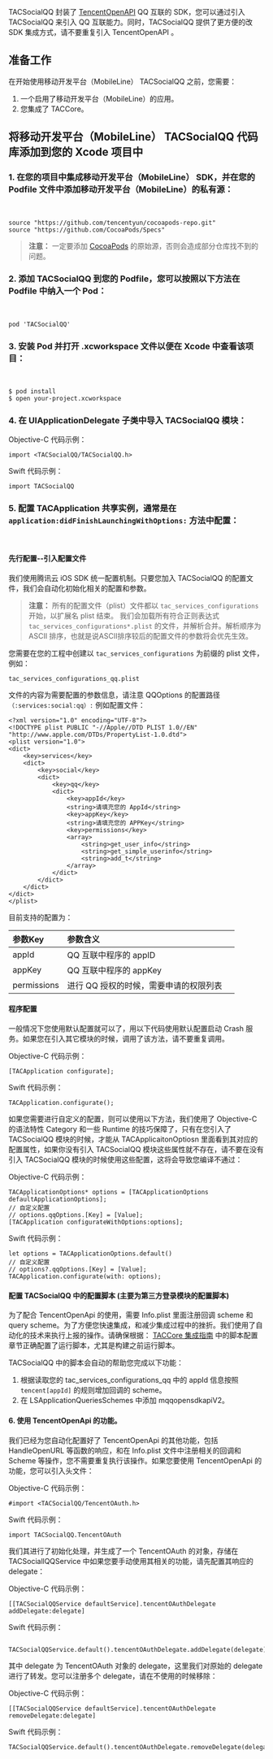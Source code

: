 TACSocialQQ 封装了 [TencentOpenAPI](http://wiki.connect.qq.com/ios_sdk%E7%8E%AF%E5%A2%83%E6%90%AD%E5%BB%BA) QQ 互联的 SDK，您可以通过引入 TACSocialQQ 来引入 QQ 互联能力。同时，TACSocialQQ 提供了更方便的改 SDK 集成方式，请不要重复引入 TencentOpenAPI 。

## 准备工作

在开始使用移动开发平台（MobileLine） TACSocialQQ 之前，您需要：

1. 一个启用了移动开发平台（MobileLine）的应用。
2. 您集成了 TACCore。

## 将移动开发平台（MobileLine） TACSocialQQ 代码库添加到您的 Xcode 项目中


### 1. 在您的项目中集成移动开发平台（MobileLine） SDK，并在您的 Podfile 文件中添加移动开发平台（MobileLine）的私有源：
 
~~~
source "https://github.com/tencentyun/cocoapods-repo.git"
source "https://github.com/CocoaPods/Specs"
~~~

> **注意：**
一定要添加 [CocoaPods](https://github.com/CocoaPods/Specs) 的原始源，否则会造成部分仓库找不到的问题。

### 2. 添加 TACSocialQQ 到您的 Podfile，您可以按照以下方法在 Podfile 中纳入一个 Pod：
 
~~~
pod 'TACSocialQQ'
~~~

### 3. 安装 Pod 并打开 .xcworkspace 文件以便在 Xcode 中查看该项目：
 
~~~
$ pod install
$ open your-project.xcworkspace
~~~

### 4. 在 UIApplicationDelegate 子类中导入 TACSocialQQ 模块：
Objective-C 代码示例：
~~~
import <TACSocialQQ/TACSocialQQ.h>
~~~

Swift 代码示例：
~~~
import TACSocialQQ
~~~

### 5. 配置 TACApplication 共享实例，通常是在 `application:didFinishLaunchingWithOptions:` 方法中配置：
 

#### 先行配置--引入配置文件

我们使用腾讯云 iOS SDK 统一配置机制。只要您加入 TACSocialQQ 的配置文件，我们会自动化初始化相关的配置和参数。

>**注意：**
> 所有的配置文件（plist）文件都以 `tac_services_configurations` 开始，以扩展名 plist 结束。 我们会加载所有符合正则表达式 `tac_services_configurations*.plist` 的文件，并解析合并。解析顺序为 ASCII 排序，也就是说ASCII排序较后的配置文件的参数将会优先生效。

您需要在您的工程中创建以 `tac_services_configurations` 为前缀的 plist 文件，例如：

~~~
tac_services_configurations_qq.plist
~~~

文件的内容为需要配置的参数信息，请注意 QQOptions 的配置路径 `（:services:social:qq）:` 例如配置文件：
 
~~~
<?xml version="1.0" encoding="UTF-8"?>
<!DOCTYPE plist PUBLIC "-//Apple//DTD PLIST 1.0//EN" "http://www.apple.com/DTDs/PropertyList-1.0.dtd">
<plist version="1.0">
<dict>
	<key>services</key>
	<dict>
		<key>social</key>
		<dict>
			<key>qq</key>
			<dict>
				<key>appId</key>
				<string>请填充您的 AppId</string>
				<key>appKey</key>
				<string>请填充您的 APPKey</string>
				<key>permissions</key>
				<array>
					<string>get_user_info</string>
					<string>get_simple_userinfo</string>
					<string>add_t</string>
				</array>
			</dict>
		</dict>
	</dict>
</dict>
</plist>

~~~

目前支持的配置为：

| 参数Key     | 参数含义                               |  |
|:------------|:---------------------------------------|:-|
| appId       | QQ 互联中程序的 appID                  |  |
| appKey      | QQ 互联中程序的 appKey                 |  |
| permissions | 进行 QQ 授权的时候，需要申请的权限列表 |  |



#### 程序配置

一般情况下您使用默认配置就可以了，用以下代码使用默认配置启动 Crash 服务。如果您在引入其它模块的时候，调用了该方法，请不要重复调用。

Objective-C 代码示例：
~~~
[TACApplication configurate];
~~~

Swift 代码示例：
~~~
TACApplication.configurate();
~~~

如果您需要进行自定义的配置，则可以使用以下方法，我们使用了 Objective-C 的语法特性 Category 和一些 Runtime 的技巧保障了，只有在您引入了 TACSocialQQ 模块的时候，才能从 TACApplicaitonOptiosn 里面看到其对应的配置属性，如果你没有引入 TACSocialQQ 模块这些属性就不存在，请不要在没有引入 TACSocialQQ 模块的时候使用这些配置，这将会导致您编译不通过：

Objective-C 代码示例：
~~~
TACApplicationOptions* options = [TACApplicationOptions defaultApplicationOptions];
// 自定义配置
// options.qqOptions.[Key] = [Value];
[TACApplication configurateWithOptions:options];
~~~

Swift 代码示例：
~~~
let options = TACApplicationOptions.default()
// 自定义配置
// options?.qqOptions.[Key] = [Value];
TACApplication.configurate(with: options);
~~~

#### 配置 TACSocialQQ 中的配置脚本 (主要为第三方登录模块的配置脚本)


为了配合 TencentOpenApi 的使用，需要 Info.plist 里面注册回调 scheme 和 query scheme。为了方便您快速集成，和减少集成过程中的挫折。我们使用了自动化的技术来执行上报的操作。请确保根据： [TACCore 集成指南](https://github.com/tencentyun/tac-documents/blob/master/%E5%BC%80%E5%A7%8B%E4%BD%BF%E7%94%A8/%E6%A0%B8%E5%BF%83%E6%A8%A1%E5%9D%97%20Core%20%E9%9B%86%E6%88%90%E6%8C%87%E5%8D%97/iOS%20%E6%96%87%E6%A1%A3/iOS%20%E4%BD%BF%E7%94%A8%E5%85%A5%E9%97%A8.md) 中的脚本配置章节正确配置了运行脚本，尤其是构建之前运行脚本。


TACSocialQQ 中的脚本会自动的帮助您完成以下功能：
1. 根据读取您的 tac_services_configurations_qq 中的 appId 信息按照 `tencent[appId]` 的规则增加回调的 scheme。
2. 在 LSApplicationQueriesSchemes 中添加 mqqopensdkapiV2。
 

#### 6. 使用 TencentOpenApi 的功能。

我们已经为您自动化配置好了 TencentOpenApi 的其他功能，包括 HandleOpenURL 等函数的响应，和在 Info.plist 文件中注册相关的回调和 Scheme 等操作，您不需要重复执行该操作。如果您要使用 TencentOpenApi 的功能，您可以引入头文件：

Objective-C 代码示例：
~~~
#import <TACSocialQQ/TencentOAuth.h>
~~~

Swift 代码示例：
~~~
import TACSocialQQ.TencentOAuth
~~~

我们其进行了初始化处理，并生成了一个 TencentOAuth  的对象，存储在 TACSociallQQService 中如果您要手动使用其相关的功能，请先配置其响应的 delegate：

Objective-C 代码示例：
~~~
[[TACSocialQQService defaultService].tencentOAuthDelegate addDelegate:delegate]
~~~

Swift 代码示例：
~~~
 TACSocialQQService.default().tencentOAuthDelegate.addDelegate(delegate)
~~~
其中 delegate 为 TencentOAuth 对象的 delegate，这里我们对原始的 delegate 进行了转发。您可以注册多个 delegate，请在不使用的时候移除：

Objective-C 代码示例：
~~~
[[TACSocialQQService defaultService].tencentOAuthDelegate removeDelegate:delegate]
~~~

Swift 代码示例：
~~~
TACSocialQQService.default().tencentOAuthDelegate.removeDelegate(delegate)
~~~

